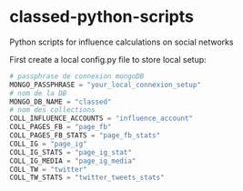 # classed-python-scripts
Python scripts for influence calculations on social networks

First create a local config.py file to store local setup: 
```python
# passphrase de connexion mongoDB
MONGO_PASSPHRASE = "your_local_connexion_setup"
# nom de la DB
MONGO_DB_NAME = "classed"
# nom des collections
COLL_INFLUENCE_ACCOUNTS = "influence_account"
COLL_PAGES_FB = "page_fb"
COLL_PAGES_FB_STATS = "page_fb_stats"
COLL_IG = "page_ig"
COLL_IG_STATS = "page_ig_stat"
COLL_IG_MEDIA = "page_ig_media"
COLL_TW = "twitter"
COLL_TW_STATS = "twitter_tweets_stats"
```
